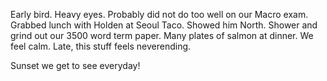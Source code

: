 Early bird. Heavy eyes. Probably did not do too well on our Macro exam. Grabbed lunch with Holden at Seoul Taco. Showed him North. Shower and grind out our 3500 word term paper. Many plates of salmon at dinner. We feel calm. Late, this stuff feels neverending. 

Sunset we get to see everyday\!